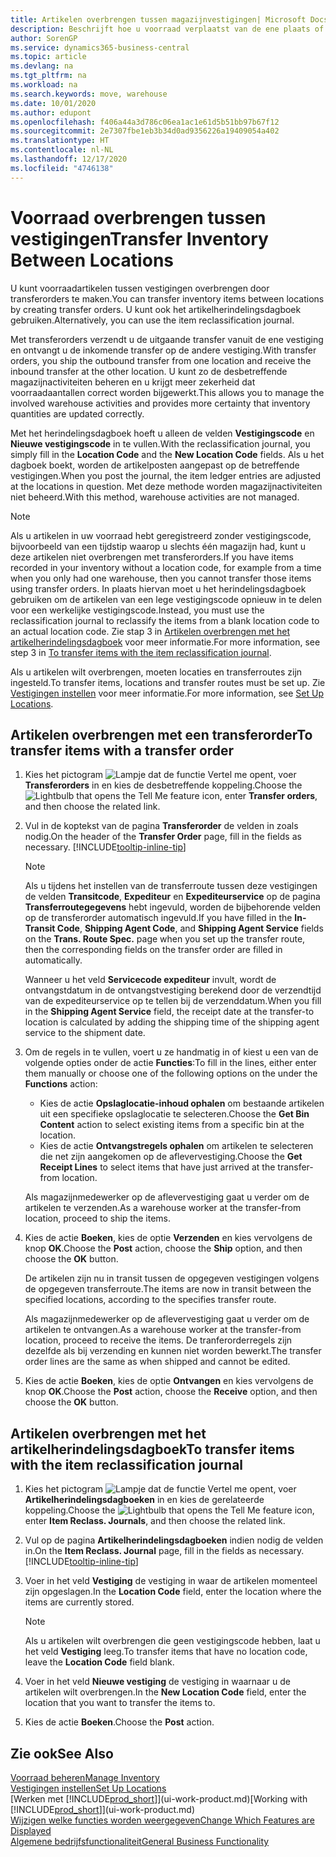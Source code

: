 ```yaml
---
title: Artikelen overbrengen tussen magazijnvestigingen| Microsoft Docs
description: Beschrijft hoe u voorraad verplaatst van de ene plaats of magazijn naar een andere, met het herindelingsdagboek of met transferorders.
author: SorenGP
ms.service: dynamics365-business-central
ms.topic: article
ms.devlang: na
ms.tgt_pltfrm: na
ms.workload: na
ms.search.keywords: move, warehouse
ms.date: 10/01/2020
ms.author: edupont
ms.openlocfilehash: f406a44a3d786c06ea1ac1e61d5b51bb97b67f12
ms.sourcegitcommit: 2e7307fbe1eb3b34d0ad9356226a19409054a402
ms.translationtype: HT
ms.contentlocale: nl-NL
ms.lasthandoff: 12/17/2020
ms.locfileid: "4746138"
---
```

# <a name="transfer-inventory-between-locations"></a><span data-ttu-id="26e59-103">Voorraad overbrengen tussen vestigingen</span><span class="sxs-lookup"><span data-stu-id="26e59-103">Transfer Inventory Between Locations</span></span>
<span data-ttu-id="26e59-104">U kunt voorraadartikelen tussen vestigingen overbrengen door transferorders te maken.</span><span class="sxs-lookup"><span data-stu-id="26e59-104">You can transfer inventory items between locations by creating transfer orders.</span></span> <span data-ttu-id="26e59-105">U kunt ook het artikelherindelingsdagboek gebruiken.</span><span class="sxs-lookup"><span data-stu-id="26e59-105">Alternatively, you can use the item reclassification journal.</span></span>

<span data-ttu-id="26e59-106">Met transferorders verzendt u de uitgaande transfer vanuit de ene vestiging en ontvangt u de inkomende transfer op de andere vestiging.</span><span class="sxs-lookup"><span data-stu-id="26e59-106">With transfer orders, you ship the outbound transfer from one location and receive the inbound transfer at the other location.</span></span> <span data-ttu-id="26e59-107">U kunt zo de desbetreffende magazijnactiviteiten beheren en u krijgt meer zekerheid dat voorraadaantallen correct worden bijgewerkt.</span><span class="sxs-lookup"><span data-stu-id="26e59-107">This allows you to manage the involved warehouse activities and provides more certainty that inventory quantities are updated correctly.</span></span>

<span data-ttu-id="26e59-108">Met het herindelingsdagboek hoeft u alleen de velden **Vestigingscode** en **Nieuwe vestigingscode** in te vullen.</span><span class="sxs-lookup"><span data-stu-id="26e59-108">With the reclassification journal, you simply fill in the **Location Code** and the **New Location Code** fields.</span></span> <span data-ttu-id="26e59-109">Als u het dagboek boekt, worden de artikelposten aangepast op de betreffende vestigingen.</span><span class="sxs-lookup"><span data-stu-id="26e59-109">When you post the journal, the item ledger entries are adjusted at the locations in question.</span></span> <span data-ttu-id="26e59-110">Met deze methode worden magazijnactiviteiten niet beheerd.</span><span class="sxs-lookup"><span data-stu-id="26e59-110">With this method, warehouse activities are not managed.</span></span>

> [!NOTE]  
>   <span data-ttu-id="26e59-111">Als u artikelen in uw voorraad hebt geregistreerd zonder vestigingscode, bijvoorbeeld van een tijdstip waarop u slechts één magazijn had, kunt u deze artikelen niet overbrengen met transferorders.</span><span class="sxs-lookup"><span data-stu-id="26e59-111">If you have items recorded in your inventory without a location code, for example from a time when you only had one warehouse, then you cannot transfer those items using transfer orders.</span></span> <span data-ttu-id="26e59-112">In plaats hiervan moet u het herindelingsdagboek gebruiken om de artikelen van een lege vestigingscode opnieuw in te delen voor een werkelijke vestigingscode.</span><span class="sxs-lookup"><span data-stu-id="26e59-112">Instead, you must use the reclassification journal to reclassify the items from a blank location code to an actual location code.</span></span>  <span data-ttu-id="26e59-113">Zie stap 3 in [Artikelen overbrengen met het artikelherindelingsdagboek](inventory-how-transfer-between-locations.md#to-transfer-items-with-the-item-reclassification-journal) voor meer informatie.</span><span class="sxs-lookup"><span data-stu-id="26e59-113">For more information, see step 3 in [To transfer items with the item reclassification journal](inventory-how-transfer-between-locations.md#to-transfer-items-with-the-item-reclassification-journal).</span></span>

<span data-ttu-id="26e59-114">Als u artikelen wilt overbrengen, moeten locaties en transferroutes zijn ingesteld.</span><span class="sxs-lookup"><span data-stu-id="26e59-114">To transfer items, locations and transfer routes must be set up.</span></span> <span data-ttu-id="26e59-115">Zie [Vestigingen instellen](inventory-how-setup-locations.md) voor meer informatie.</span><span class="sxs-lookup"><span data-stu-id="26e59-115">For more information, see [Set Up Locations](inventory-how-setup-locations.md).</span></span>

## <a name="to-transfer-items-with-a-transfer-order"></a><span data-ttu-id="26e59-116">Artikelen overbrengen met een transferorder</span><span class="sxs-lookup"><span data-stu-id="26e59-116">To transfer items with a transfer order</span></span>
1. <span data-ttu-id="26e59-117">Kies het pictogram ![Lampje dat de functie Vertel me opent](media/ui-search/search_small.png "Vertel me wat u wilt doen"), voer **Transferorders** in en kies de desbetreffende koppeling.</span><span class="sxs-lookup"><span data-stu-id="26e59-117">Choose the ![Lightbulb that opens the Tell Me feature](media/ui-search/search_small.png "Tell me what you want to do") icon, enter **Transfer orders**, and then choose the related link.</span></span>
2. <span data-ttu-id="26e59-118">Vul in de koptekst van de pagina **Transferorder** de velden in zoals nodig.</span><span class="sxs-lookup"><span data-stu-id="26e59-118">On the header of the **Transfer Order** page, fill in the fields as necessary.</span></span> [!INCLUDE[tooltip-inline-tip](includes/tooltip-inline-tip_md.md)]

    > [!NOTE]  
    >   <span data-ttu-id="26e59-119">Als u tijdens het instellen van de transferroute tussen deze vestigingen de velden **Transitcode**, **Expediteur** en **Expediteurservice** op de pagina **Transferroutegegevens** hebt ingevuld, worden de bijbehorende velden op de transferorder automatisch ingevuld.</span><span class="sxs-lookup"><span data-stu-id="26e59-119">If you have filled in the **In-Transit Code**, **Shipping Agent Code**, and **Shipping Agent Service** fields on the **Trans. Route Spec.** page when you set up the transfer route, then the corresponding fields on the transfer order are filled in automatically.</span></span>

    <span data-ttu-id="26e59-120">Wanneer u het veld **Servicecode expediteur** invult, wordt de ontvangstdatum in de ontvangstvestiging berekend door de verzendtijd van de expediteurservice op te tellen bij de verzenddatum.</span><span class="sxs-lookup"><span data-stu-id="26e59-120">When you fill in the **Shipping Agent Service** field, the receipt date at the transfer-to location is calculated by adding the shipping time of the shipping agent service to the shipment date.</span></span>

3. <span data-ttu-id="26e59-121">Om de regels in te vullen, voert u ze handmatig in of kiest u een van de volgende opties onder de actie **Functies**:</span><span class="sxs-lookup"><span data-stu-id="26e59-121">To fill in the lines, either enter them manually or choose one of the following options on the under the **Functions** action:</span></span>
    - <span data-ttu-id="26e59-122">Kies de actie **Opslaglocatie-inhoud ophalen** om bestaande artikelen uit een specifieke opslaglocatie te selecteren.</span><span class="sxs-lookup"><span data-stu-id="26e59-122">Choose the **Get Bin Content** action to select existing items from a specific bin at the location.</span></span>
    - <span data-ttu-id="26e59-123">Kies de actie **Ontvangstregels ophalen** om artikelen te selecteren die net zijn aangekomen op de aflevervestiging.</span><span class="sxs-lookup"><span data-stu-id="26e59-123">Choose the **Get Receipt Lines** to select items that have just arrived at the transfer-from location.</span></span>   

    <span data-ttu-id="26e59-124">Als magazijnmedewerker op de aflevervestiging gaat u verder om de artikelen te verzenden.</span><span class="sxs-lookup"><span data-stu-id="26e59-124">As a warehouse worker at the transfer-from location, proceed to ship the items.</span></span>
4. <span data-ttu-id="26e59-125">Kies de actie **Boeken**, kies de optie **Verzenden** en kies vervolgens de knop **OK**.</span><span class="sxs-lookup"><span data-stu-id="26e59-125">Choose the **Post** action, choose the **Ship** option, and then choose the **OK** button.</span></span>

    <span data-ttu-id="26e59-126">De artikelen zijn nu in transit tussen de opgegeven vestigingen volgens de opgegeven transferroute.</span><span class="sxs-lookup"><span data-stu-id="26e59-126">The items are now in transit between the specified locations, according to the specifies transfer route.</span></span>

    <span data-ttu-id="26e59-127">Als magazijnmedewerker op de aflevervestiging gaat u verder om de artikelen te ontvangen.</span><span class="sxs-lookup"><span data-stu-id="26e59-127">As a warehouse worker at the transfer-from location, proceed to receive the items.</span></span> <span data-ttu-id="26e59-128">De tranferorderregels zijn dezelfde als bij verzending en kunnen niet worden bewerkt.</span><span class="sxs-lookup"><span data-stu-id="26e59-128">The transfer order lines are the same as when shipped and cannot be edited.</span></span>
5. <span data-ttu-id="26e59-129">Kies de actie **Boeken**, kies de optie **Ontvangen** en kies vervolgens de knop **OK**.</span><span class="sxs-lookup"><span data-stu-id="26e59-129">Choose the **Post** action, choose the **Receive** option, and then choose the **OK** button.</span></span>

## <a name="to-transfer-items-with-the-item-reclassification-journal"></a><span data-ttu-id="26e59-130">Artikelen overbrengen met het artikelherindelingsdagboek</span><span class="sxs-lookup"><span data-stu-id="26e59-130">To transfer items with the item reclassification journal</span></span>
1. <span data-ttu-id="26e59-131">Kies het pictogram ![Lampje dat de functie Vertel me opent](media/ui-search/search_small.png "Vertel me wat u wilt doen"), voer **Artikelherindelingsdagboeken** in en kies de gerelateerde koppeling.</span><span class="sxs-lookup"><span data-stu-id="26e59-131">Choose the ![Lightbulb that opens the Tell Me feature](media/ui-search/search_small.png "Tell me what you want to do") icon, enter **Item Reclass. Journals**, and then choose the related link.</span></span>
2. <span data-ttu-id="26e59-132">Vul op de pagina **Artikelherindelingsdagboeken** indien nodig de velden in.</span><span class="sxs-lookup"><span data-stu-id="26e59-132">On the **Item Reclass. Journal** page, fill in the fields as necessary.</span></span> [!INCLUDE[tooltip-inline-tip](includes/tooltip-inline-tip_md.md)]
3. <span data-ttu-id="26e59-133">Voer in het veld **Vestiging** de vestiging in waar de artikelen momenteel zijn opgeslagen.</span><span class="sxs-lookup"><span data-stu-id="26e59-133">In the **Location Code** field, enter the location where the items are currently stored.</span></span>

    > [!NOTE]  
    >   <span data-ttu-id="26e59-134">Als u artikelen wilt overbrengen die geen vestigingscode hebben, laat u het veld **Vestiging** leeg.</span><span class="sxs-lookup"><span data-stu-id="26e59-134">To transfer items that have no location code, leave the **Location Code** field blank.</span></span>
4. <span data-ttu-id="26e59-135">Voer in het veld **Nieuwe vestiging** de vestiging in waarnaar u de artikelen wilt overbrengen.</span><span class="sxs-lookup"><span data-stu-id="26e59-135">In the **New Location Code** field, enter the location that you want to transfer the items to.</span></span>
5. <span data-ttu-id="26e59-136">Kies de actie **Boeken**.</span><span class="sxs-lookup"><span data-stu-id="26e59-136">Choose the **Post** action.</span></span>

## <a name="see-also"></a><span data-ttu-id="26e59-137">Zie ook</span><span class="sxs-lookup"><span data-stu-id="26e59-137">See Also</span></span>
[<span data-ttu-id="26e59-138">Voorraad beheren</span><span class="sxs-lookup"><span data-stu-id="26e59-138">Manage Inventory</span></span>](inventory-manage-inventory.md)  
[<span data-ttu-id="26e59-139">Vestigingen instellen</span><span class="sxs-lookup"><span data-stu-id="26e59-139">Set Up Locations</span></span>](inventory-how-setup-locations.md)  
<span data-ttu-id="26e59-140">[Werken met [!INCLUDE[prod_short](includes/prod_short.md)]](ui-work-product.md)</span><span class="sxs-lookup"><span data-stu-id="26e59-140">[Working with [!INCLUDE[prod_short](includes/prod_short.md)]](ui-work-product.md)</span></span>  
[<span data-ttu-id="26e59-141">Wijzigen welke functies worden weergegeven</span><span class="sxs-lookup"><span data-stu-id="26e59-141">Change Which Features are Displayed</span></span>](ui-experiences.md)  
[<span data-ttu-id="26e59-142">Algemene bedrijfsfunctionaliteit</span><span class="sxs-lookup"><span data-stu-id="26e59-142">General Business Functionality</span></span>](ui-across-business-areas.md)
